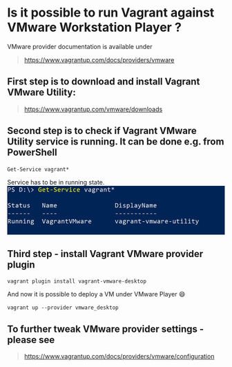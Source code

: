 # Is it possible to run Vagrant against VMware Workstation Player ?

VMware provider documentation is available under
> https://www.vagrantup.com/docs/providers/vmware 

## First step is to download and install Vagrant VMware Utility:
> https://www.vagrantup.com/vmware/downloads


## Second step is to check if Vagrant VMware Utility service is running. It can be done e.g. from PowerShell
```
Get-Service vagrant*
```
Service has to be in running state.
![VMware Utility service in running state](./images/vmware-check-if-utility-is-running.jpg "VMware Utility service in running state")


## Third step - install Vagrant VMware provider plugin
```
vagrant plugin install vagrant-vmware-desktop
```

And now it is possible to deploy a VM under VMware Player :smile:
```
vagrant up --provider vmware_desktop
```

## To further tweak VMware provider settings - please see
> https://www.vagrantup.com/docs/providers/vmware/configuration